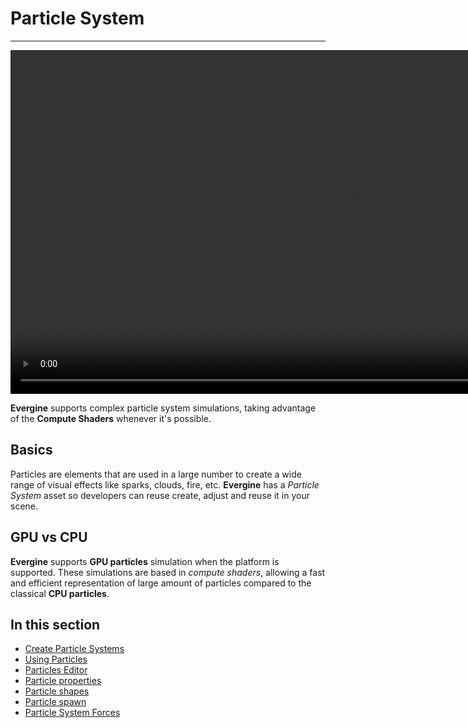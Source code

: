 # Particle System
---

<video autoplay loop muted width="1100">
  <source src="images/fire_low.mp4" type="video/mp4">
</video>

**Evergine** supports complex particle system simulations,  taking advantage of the **Compute Shaders** whenever it's possible. 

## Basics
Particles are elements that are used in a large number to create a wide range of visual effects like sparks, clouds, fire, etc. 
**Evergine** has a *Particle System* asset so developers can reuse create, adjust and reuse it in your scene.

## GPU vs CPU
**Evergine** supports **GPU particles** simulation when the platform is supported. These simulations are based in *compute shaders*, allowing a fast and efficient representation of large amount of particles compared to the classical **CPU particles**.

## In this section
* [Create Particle Systems](create_particles.md)
* [Using Particles](using_particles.md)
* [Particles Editor](particle_editor.md)
* [Particle properties](particle_properties.md)
* [Particle shapes](particle_shapes.md)
* [Particle spawn](particle_spawn.md)
* [Particle System Forces](particle_forces.md)